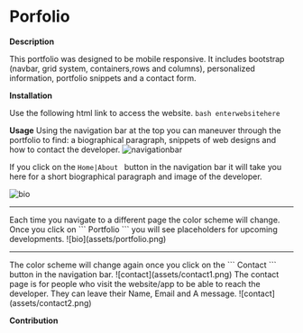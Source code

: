 <h1>Porfolio</h1>

**Description**

This portfolio was designed to be mobile responsive. It includes bootstrap (navbar, grid system, containers,rows and columns), personalized information, portfolio snippets and a contact form. 

**Installation**

Use the following html link to access the website.
```bash enterwebsitehere``` 

**Usage**
Using the navigation bar at the top you can maneuver through the portfolio to find: a biographical paragraph, snippets of web designs and how to contact the developer. 
![navigationbar](assets/navbar.png)

If you click on the ```Home|About ``` button in the navigation bar it will take you here for a short biographical paragraph and image of the developer. 

![bio](assets/about.png)
 <hr>
 Each time you navigate to a different page the color scheme will change. Once you click on ``` Portfolio ``` you will see placeholders for upcoming developments. 
 ![bio](assets/portfolio.png)
<hr>
 The color scheme will change again once you click on the ``` Contact ``` button in the navigation bar.
 ![contact](assets/contact1.png) 
 The contact page is for people who visit the website/app to be able to reach the developer. They can leave their Name, Email and A message.
![contact](assets/contact2.png)

**Contribution**
